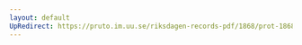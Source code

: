 ```yaml
---
layout: default
UpRedirect: https://pruto.im.uu.se/riksdagen-records-pdf/1868/prot-1868--fk--219/prot-1868--fk--219_014.pdf
---
```

